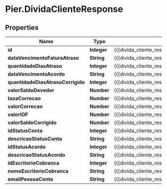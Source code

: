 # Pier.DividaClienteResponse

## Properties
Name | Type | Description | Notes
------------ | ------------- | ------------- | -------------
**id** | **Integer** | {{{divida_cliente_response_id_value}}} | [optional] 
**dataVencimentoFaturaAtraso** | **String** | {{{divida_cliente_response_data_vencimento_fatura_atraso_value}}} | [optional] 
**quantidadeDiasAtraso** | **Integer** | {{{divida_cliente_response_quantidade_dias_atraso_value}}} | [optional] 
**dataVencimentoAcordo** | **String** | {{{divida_cliente_response_data_vencimento_acordo_value}}} | [optional] 
**quantidadeDiasAtrasoCorrigido** | **Integer** | {{{divida_cliente_response_quantidade_dias_atraso_corrigido_value}}} | [optional] 
**valorSaldoDevedor** | **Number** | {{{divida_cliente_response_valor_saldo_devedor_value}}} | [optional] 
**taxaCorrecao** | **Number** | {{{divida_cliente_response_taxa_correcao_value}}} | [optional] 
**valorCorrecao** | **Number** | {{{divida_cliente_response_valor_correcao_value}}} | [optional] 
**valorIOF** | **Number** | {{{divida_cliente_response_valor_i_o_f_value}}} | [optional] 
**valorSaldoCorrigido** | **Number** | {{{divida_cliente_response_valor_saldo_corrigido_value}}} | [optional] 
**idStatusConta** | **Integer** | {{{divida_cliente_response_id_status_conta_value}}} | [optional] 
**descricaoStatusConta** | **String** | {{{divida_cliente_response_descricao_status_conta_value}}} | [optional] 
**idStatusAcordo** | **Integer** | {{{divida_cliente_response_id_status_acordo_value}}} | [optional] 
**descricaoStatusAcordo** | **String** | {{{divida_cliente_response_descricao_status_acordo_value}}} | [optional] 
**idEscritorioCobranca** | **Integer** | {{{divida_cliente_response_id_escritorio_cobranca_value}}} | [optional] 
**nomeEscritorioCobranca** | **String** | {{{divida_cliente_response_nome_escritorio_cobranca_value}}} | [optional] 
**emailPessoaConta** | **String** | {{{divida_cliente_response_email_pessoa_conta_value}}} | [optional] 


